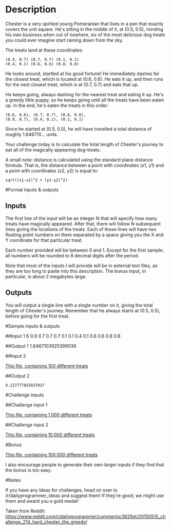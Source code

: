 # Description

Chester is a very spirited young Pomeranian that lives in a pen that exactly covers the unit square. He's sitting in the middle of it, at (0.5, 0.5), minding his own business when out of nowhere, six of the most delicious dog treats you could ever imagine start raining down from the sky.

The treats land at these coordinates:

    (0.9, 0.7) (0.7, 0.7) (0.1, 0.1) 
    (0.4, 0.1) (0.6, 0.6) (0.8, 0.8)
 
He looks around, startled at his good fortune! He immediately dashes for the closest treat, which is located at (0.6, 0.6). He eats it up, and then runs for the next closest treat, which is at (0.7, 0.7) and eats that up. 

He keeps going, always dashing for the nearest treat and eating it up. He's a greedy little puppy, so he keeps going until all the treats have been eaten up. In the end, he's eaten the treats in this order:

    (0.6, 0.6), (0.7, 0.7), (0.8, 0.8), 
    (0.9, 0.7), (0.4, 0.1), (0.1, 0.1)

Since he started at (0.5, 0.5), he will have travelled a total distance of roughly 1.646710... units. 

Your challenge today is to calculate the total length of Chester's journey to eat all of the magically appearing dog-treats.

A small note: distance is calculated using the standard plane distance formula. That is, the distance between a point with coordinates (x1, y1) and a point with coordinates (x2, y2) is equal to:

    sqrt((x1-x2)^2 + (y1-y2)^2)

#Formal inputs &amp; outputs

## Inputs

The first line of the input will be an integer N that will specify how many treats have magically appeared. After that, there will follow N subsequent lines giving the locations of the treats. Each of those lines will have two floating point numbers on them separated by a space giving you the X and Y coordinate for that particular treat.

Each number provided will be between 0 and 1. Except for the first sample, all numbers will be rounded to 8 decimal digits after the period.

Note that most of the inputs I will provide will be in external text files, as they are too long to paste into this description. The bonus input, in particular, is about 2 megabytes large.

## Outputs

You will output a single line with a single number on it, giving the total length of Chester's journey. Remember that he always starts at (0.5, 0.5), before going for the first treat. 

#Sample inputs &amp; outputs

##Input 1
    6
    0.9 0.7
    0.7 0.7
    0.1 0.1
    0.4 0.1
    0.6 0.6
    0.8 0.8

##Output 1
    1.6467103925399036

##Input 2

[This file, containing 100 different treats](https://gist.githubusercontent.com/anonymous/4bf5afdc1c85098de9b1/raw/676ca9e4b94668a534854f7c3142f100b4e00f03/sample2.txt)

##Output 2

    9.127777855837017

#Challenge inputs

##Challenge input 1

[This file, containing 1,000 different treats](https://gist.githubusercontent.com/anonymous/5bf6542ebd661804e442/raw/076b6d6dfaf9269f8569b50724efc0ac99013d9b/challenge1.txt)

##Challenge input 2

[This file, containing 10,000 different treats](https://gist.githubusercontent.com/anonymous/c06a78cfc6d2cf7e4acf/raw/559686d0aef082c284e1581b36b4541cb87c7934/challenge2.txt)

#Bonus

[This file, containing 100,000 different treats](https://gist.githubusercontent.com/anonymous/ed9b5f58dc70910e32e9/raw/7c490275414b0c9cea70aabe4a71c907ef435b25/bonus.txt)

I also encourage people to generate their own larger inputs if they find that the bonus is too easy. 

#Notes

If you have any ideas for challenges, head on over to /r/dailyprogrammer_ideas and suggest them! If they're good, we might use them and award you a gold medal!

Taken from Reddit: https://www.reddit.com/r/dailyprogrammer/comments/3629st/20150515_challenge_214_hard_chester_the_greedy/